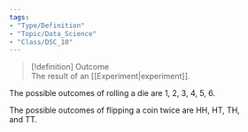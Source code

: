 ```yaml
---
tags:
- "Type/Definition"
- "Topic/Data_Science"
- "Class/DSC_10"
---
```

> [!definition] Outcome  
> The result of an [[Experiment|experiment]].  

The possible outcomes of rolling a die are 1, 2, 3, 4, 5, 6.  

The possible outcomes of flipping a coin twice are HH, HT, TH,  
and TT.  
